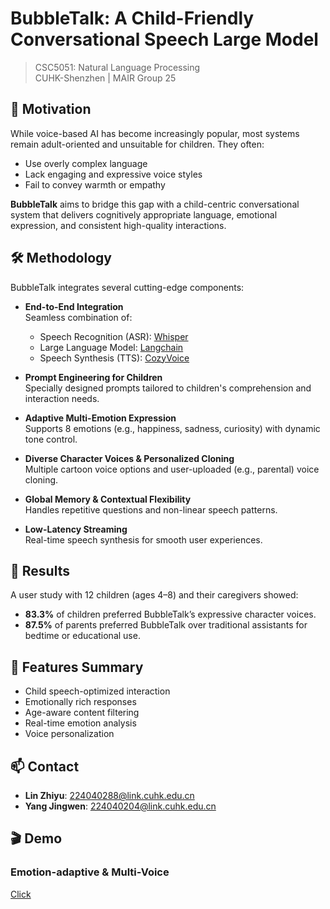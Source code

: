 # BubbleTalk: A Child-Friendly Conversational Speech Large Model

> CSC5051: Natural Language Processing  
> CUHK-Shenzhen | MAIR Group 25

## 🧒 Motivation

While voice-based AI has become increasingly popular, most systems remain adult-oriented and unsuitable for children. They often:

- Use overly complex language
- Lack engaging and expressive voice styles
- Fail to convey warmth or empathy

**BubbleTalk** aims to bridge this gap with a child-centric conversational system that delivers cognitively appropriate language, emotional expression, and consistent high-quality interactions.

## 🛠️ Methodology

BubbleTalk integrates several cutting-edge components:

- **End-to-End Integration**  
  Seamless combination of:
  - Speech Recognition (ASR): [Whisper](https://github.com/openai/whisper)
  - Large Language Model: [Langchain](https://github.com/hwchase17/langchain)
  - Speech Synthesis (TTS): [CozyVoice](https://github.com/FunAudioLLM/CosyVoice)

- **Prompt Engineering for Children**  
  Specially designed prompts tailored to children's comprehension and interaction needs.

- **Adaptive Multi-Emotion Expression**  
  Supports 8 emotions (e.g., happiness, sadness, curiosity) with dynamic tone control.

- **Diverse Character Voices & Personalized Cloning**  
  Multiple cartoon voice options and user-uploaded (e.g., parental) voice cloning.

- **Global Memory & Contextual Flexibility**  
  Handles repetitive questions and non-linear speech patterns.

- **Low-Latency Streaming**  
  Real-time speech synthesis for smooth user experiences.

## 🧪 Results

A user study with 12 children (ages 4–8) and their caregivers showed:

- **83.3%** of children preferred BubbleTalk’s expressive character voices.
- **87.5%** of parents preferred BubbleTalk over traditional assistants for bedtime or educational use.

## 🎯 Features Summary

- Child speech-optimized interaction
- Emotionally rich responses
- Age-aware content filtering
- Real-time emotion analysis
- Voice personalization

## 📫 Contact

- **Lin Zhiyu**: 224040288@link.cuhk.edu.cn  
- **Yang Jingwen**: 224040204@link.cuhk.edu.cn


## 🎬 Demo

### Emotion-adaptive & Multi-Voice
[Click](https://linz13.github.io/BubbleTalk/demo.html)
